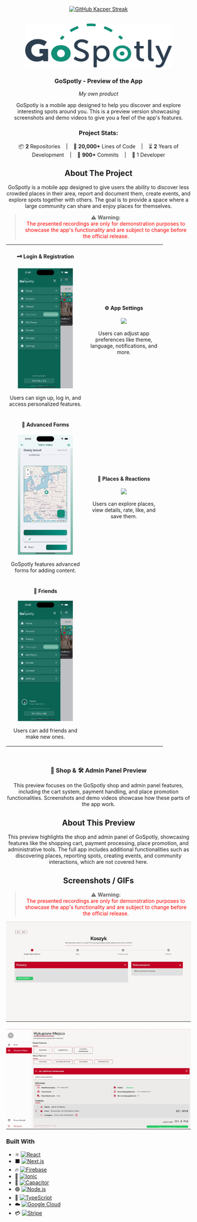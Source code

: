 <p align="center" >
  <a href="https://github.com/inform4tyk">
     <img src="https://streak-stats.demolab.com?user=inform4tyk&hide_border=true&mode=weekly&theme=vue-dark" alt="GitHub Kacper Streak" />
  </a>
</p>

<br />
<div align="center">
  <a href="https://github.com/othneildrew/Best-README-Template">
    <img src="./assets/images/gospotly.svg" alt="Logo" width="400" height="120">
  </a>
  <h3 align="center">GoSpotly - Preview of the App</h3>
  <p align="center"><i>My own product</i></p>
 <p align="center">
  GoSpotly is a mobile app designed to help you discover and explore interesting spots around you. 
  This is a preview version showcasing screenshots and demo videos to give you a feel of the app's features.
<h3>Project Stats:</h3>
<div style="text-align: center;">

📦 **2** Repositories &nbsp;&nbsp; | &nbsp;&nbsp; 📝 **20,000+** Lines of Code &nbsp;&nbsp; | &nbsp;&nbsp; ⏳ **2** Years of Development &nbsp;&nbsp; | &nbsp;&nbsp; 🔨 **900+** Commits &nbsp;&nbsp; | &nbsp;&nbsp; 👤 1 Developer

</div>

## About The Project

GoSpotly is a mobile app designed to give users the ability to discover less crowded places in their area, report and document them, create events, and explore spots together with others. The goal is to provide a space where a large community can share and enjoy places for themselves.

> ⚠️ **Warning:**  
> <span style="color:red">The presented recordings are only for demonstration purposes to showcase the app's functionality and are subject to change before the official release.</span>
<div align="center">
<table>
  <tr>
    <td align="center" width="200">
      <h4>🗝️ Login & Registration</h4>
      <img src="./assets/video/app/login.gif" width="150" /><br/>
      <p>Users can sign up, log in, and access personalized features.</p>
    </td>
    <td align="center" width="200">
      <h4>⚙️ App Settings</h4>
      <img src="./assets/video/app/settings.gif" width="150" /><br/>
      <p>Users can adjust app preferences like theme, language, notifications, and more.</p>
    </td>
  </tr>
  <tr>
    <td align="center" width="200">
      <h4>📝 Advanced Forms</h4>
      <img src="./assets/video/app/form.gif" width="150" /><br/>
      <p>GoSpotly features advanced forms for adding content.</p>
    </td>
    <td align="center" width="200">
      <h4>📍 Places & Reactions</h4>
      <img src="./assets/video/app/topics.gif" width="150" /><br/>
      <p>Users can explore places, view details, rate, like, and save them.</p>
    </td>
  </tr>
  <tr>
    <td align="center" width="200">
      <h4>👥 Friends</h4>
      <img src="./assets/video/app/friends.gif" width="150" /><br/>
      <p>Users can add friends and make new ones.</p>
    </td>
  </tr>
</table>
</div>

<br />
<div align="center">
  <h3>🛒 Shop & 🛠️ Admin Panel Preview</h3>
  <p>
    This preview focuses on the GoSpotly shop and admin panel features, including the cart system, payment handling, and place promotion functionalities.
    Screenshots and demo videos showcase how these parts of the app work.
  </p>
</div>

## About This Preview

This preview highlights the shop and admin panel of GoSpotly, showcasing features like the shopping cart, payment processing, place promotion, and administrative tools. The full app includes additional functionalities such as discovering places, reporting spots, creating events, and community interactions, which are not covered here.

## Screenshots / GIFs

> ⚠️ **Warning:**  
> <span style="color:red">The presented recordings are only for demonstration purposes to showcase the app's functionality and are subject to change before the official release.</span>

<div style="display: flex; flex-direction: column; justify-content: center; gap: 20px; align-items: center;">
    <img src="./assets/video/shop/cart.gif" alt="🛒 Cart System" />
    <img src="./assets/video/shop/admin.gif" alt="🛠️ Admin Panel" />
</div>

<div align="start">

### Built With

- ⚛️ [![React](https://img.shields.io/badge/React-61DAFB?style=for-the-badge&logo=react&logoColor=black)](https://react.dev)
- ⬛ [![Next.js](https://img.shields.io/badge/Next.js-000000?style=for-the-badge&logo=next.js&logoColor=white)](https://nextjs.org)
- 🔥 [![Firebase](https://img.shields.io/badge/Firebase-FFCA28?style=for-the-badge&logo=firebase&logoColor=black)](https://firebase.google.com)
- 🌊 [![Ionic](https://img.shields.io/badge/Ionic-3880FF?style=for-the-badge&logo=ionic&logoColor=white)](https://ionicframework.com)
- 🔌 [![Capacitor](https://img.shields.io/badge/Capacitor-5048E5?style=for-the-badge&logo=capacitor&logoColor=white)](https://capacitorjs.com)
- 🟢 [![Node.js](https://img.shields.io/badge/Node.js-339933?style=for-the-badge&logo=node.js&logoColor=white)](https://nodejs.org)
- 💙 [![TypeScript](https://img.shields.io/badge/TypeScript-3178C6?style=for-the-badge&logo=typescript&logoColor=white)](https://www.typescriptlang.org)
- ☁️ [![Google Cloud](https://img.shields.io/badge/Google%20Cloud-4285F4?style=for-the-badge&logo=google-cloud&logoColor=white)](https://cloud.google.com)
- 💳 [![Stripe](https://img.shields.io/badge/Stripe-635BFF?style=for-the-badge&logo=stripe&logoColor=white)](https://stripe.com)

</div>
